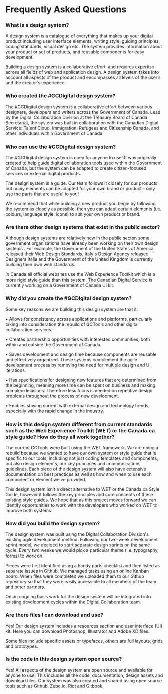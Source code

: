 # Frequently Asked Questions

### What is a design system?

A design system is a catalogue of everything that makes up your digital product including user interface elements, writing style, guiding principles, coding standards, visual design etc. The system provides information about your product or set of products, and reusable components for easy development.

Building a design system is a collaborative effort, and requires expertise across all fields of web and application design. A design system takes into account all aspects of the product and encompasses all levels of the user’s and the creator’s experience.

### Who created the \#GCDigital design system?

The \#GCDigital design system is a collaborative effort between various designers, developers and writers across the Government of Canada. Lead by the Digital Collaboration Division at the Treasury Board of Canada Secretariat, the system was built in collaboration with the Canadian Digital Service: Talent Cloud, Immigration, Refugees and Citizenship Canada, and other individuals within Government of Canada.

### Who can use the \#GCDigital design system?

The \#GCDigital design system is open for anyone to use! It was originally created to help guide digital collaboration tools used within the Government of Canada, but the system can be adapted to create citizen-focused services or external digital products.

The design system is a guide. Our team follows it closely for our products but many elements can be adapted for your own brand or product - only use the parts that are useful to you!

We recommend that while building a new product you begin by following the system as closely as possible, then you can adapt certain elements \(i.e. colours, language style, icons\) to suit your own product or brand.

### Are there other design systems that exist in the public sector?

Although design systems are relatively new in the public sector, some government organisations have already been working on their own design systems.. For example, the Government of the United States of America released their Web Design Standards, Italy's Design Agency released Designers Italia and the Government of the United Kingdom is currently building their own web standards.

In Canada all official websites use the Web Experience Toolkit which is a more rigid style guide than this system. The Canadian Digital Service is currently working on a Government of Canada UI kit.

### Why did you create the \#GCDigital design system?

Some key reasons we are building this design system are that it:

•    Allows for consistency across applications and platforms, particularly taking into consideration the rebuild of GCTools and other digital collaboration services.

•    Creates partnership opportunities with interested communities, both within and outside the Government of Canada.

•    Saves development and design time because components are reusable and effectively organized. These systems complement the agile development process by removing the need for multiple design and UI iterations.

•    Has specifications for designing new features that are determined from the beginning, meaning more time can be spent on business and making complex decisions. Therefore less focus is needed on repetitive design problems throughout the process of new development.

•    Enables staying current with external design and technology trends, especially with the rapid change in the industry.

### How is this design system different from current standards such as the Web Experience Toolkit \(WET\) or the Canada.ca style guide? How do they all work together?

The current GCTools were built using the WET framework. We are doing a rebuild because we wanted to have our own system or style guide that is specific to our tools, including not just coding templates and components, but also design elements, our key principles and communications guidelines. Each piece of the design system will also have extensive documentation on best practices as well as how and when to use each component or element we’ve provided.

This design system isn’t a direct alternative to WET or the Canada.ca Style Guide, however it follows the key principles and core concepts of these existing style guides. We hope that as this project moves forward we can identify opportunities to work with the developers who worked on WET to improve both systems.

### How did you build the design system?

The design system was built using the Digital Collaboration Division's existing agile development method. Following our two-week development sprint model, we decided to start separate design sprints on the same cycle. Every two weeks we would pick a particular theme \(i.e. typography, forms\) to work on.

Pieces were first identified using a handy parts checklist and then listed as separate issues in Github. We managed tasks using an online Kanban board. When files were completed we uploaded them to our Github repository so that they were easily accessible to all members of the team and other partners.

On an ongoing basis work for the design system will be integrated into existing development cycles within the Digital Collaboration team.

### Are there files I can download and use?

Yes! Our design system includes a resources section and user interface \(UI\) kit. Here you can download Photoshop, Illustrator and Adobe XD files.

Some files include specific assets or typefaces, others are full layouts, grids and prototypes.

### Is the code in this design system open source?

Yes! All aspects of the design system are open source and available for anyone to use. This includes all the code, documentation, design assets and download files. Our system was also created and shared using open source tools such as Github, Zube.io, Riot and Gitbook.

